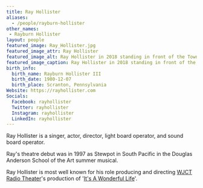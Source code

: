 ```yaml
---
title: Ray Hollister
aliases: 
  - /people/rayburn-hollister
other_names: 
 - Rayburn Hollister
layout: people
featured_image: Ray_Hollister.jpg
featured_image_attr: Ray Hollister
featured_image_alt: Ray Hollister in 2018 standing in front of the Town Square Theater in the Magic Kingdom at Walt Disney World.
featured_image_caption: Ray Hollister in 2018 standing in front of the Town Square Theater in the Magic Kingdom at Walt Disney World.
birth_info:
  birth_name: Rayburn Hollister III
  birth_date: 1980-12-07
  birth_place: Scranton, Pennsylvania
Website: https://rayhollister.com
Socials:
  Facebook: rayhollister
  Twitter: rayhollister
  Instagram: rayhollister
  LinkedIn: rayhollister  
---
```

Ray Hollister is a singer, actor, director, light board operator, and sound board operator. 

Ray's theatre debut was in 1997 as Stewpot in South Pacific in the Douglas Anderson School of the Art summer musical.

Ray Hollister is most well known for his role producing and directing [WJCT Radio Theater](/theatres/wjct-radio-theater)'s production of '[It's A Wonderful Life](/productions/2015-its-a-wonderful-life)'.

